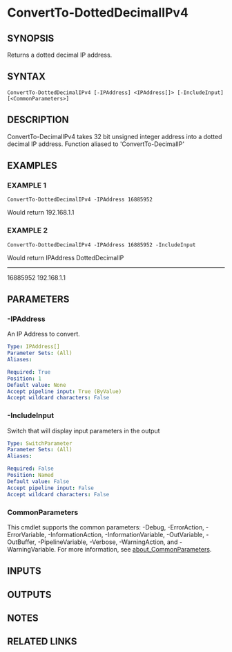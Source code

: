 ﻿---
external help file: PoshFunctions-help.xml
Module Name: poshfunctions
online version:
schema: 2.0.0
---

# ConvertTo-DottedDecimalIPv4

## SYNOPSIS
Returns a dotted decimal IP address.

## SYNTAX

```
ConvertTo-DottedDecimalIPv4 [-IPAddress] <IPAddress[]> [-IncludeInput] [<CommonParameters>]
```

## DESCRIPTION
ConvertTo-DecimalIPv4 takes 32 bit unsigned integer address into a dotted decimal IP address.
Function aliased to 'ConvertTo-DecimalIP'

## EXAMPLES

### EXAMPLE 1
```
ConvertTo-DottedDecimalIPv4 -IPAddress 16885952
```

Would return
192.168.1.1

### EXAMPLE 2
```
ConvertTo-DottedDecimalIPv4 -IPAddress 16885952 -IncludeInput
```

Would return
IPAddress DottedDecimalIP
--------- ---------------
16885952 192.168.1.1

## PARAMETERS

### -IPAddress
An IP Address to convert.

```yaml
Type: IPAddress[]
Parameter Sets: (All)
Aliases:

Required: True
Position: 1
Default value: None
Accept pipeline input: True (ByValue)
Accept wildcard characters: False
```

### -IncludeInput
Switch that will display input parameters in the output

```yaml
Type: SwitchParameter
Parameter Sets: (All)
Aliases:

Required: False
Position: Named
Default value: False
Accept pipeline input: False
Accept wildcard characters: False
```

### CommonParameters
This cmdlet supports the common parameters: -Debug, -ErrorAction, -ErrorVariable, -InformationAction, -InformationVariable, -OutVariable, -OutBuffer, -PipelineVariable, -Verbose, -WarningAction, and -WarningVariable. For more information, see [about_CommonParameters](http://go.microsoft.com/fwlink/?LinkID=113216).

## INPUTS

## OUTPUTS

## NOTES

## RELATED LINKS
